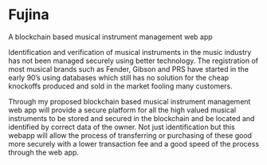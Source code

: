 # Fujina
A blockchain based musical instrument management web app

Identification and verification of musical instruments in the music industry has not been
managed securely using better technology. The registration of most musical brands such as
Fender, Gibson and PRS have started in the early 90’s using databases which still has no solution
for the cheap knockoffs produced and sold in the market fooling many customers.

Through my proposed blockchain based musical instrument management web app will provide a
secure platform for all the high valued musical instruments to be stored and secured in the
blockchain and be located and identified by correct data of the owner. Not just identification but
this webapp will allow the process of transferring or purchasing of these good more securely
with a lower transaction fee and a good speed of the process through the web app.





